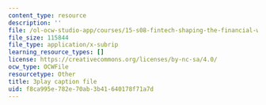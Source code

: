 ```yaml
---
content_type: resource
description: ''
file: /ol-ocw-studio-app/courses/15-s08-fintech-shaping-the-financial-world-spring-2020/f8ca995e782e70ab3b41640178f71a7d_LaP0Ut84GzI.srt
file_size: 115844
file_type: application/x-subrip
learning_resource_types: []
license: https://creativecommons.org/licenses/by-nc-sa/4.0/
ocw_type: OCWFile
resourcetype: Other
title: 3play caption file
uid: f8ca995e-782e-70ab-3b41-640178f71a7d
---
```

